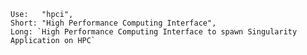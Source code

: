 	Use:   "hpci",
	Short: "High Performance Computing Interface",
	Long: `High Performance Computing Interface to spawn Singularity Application on HPC`